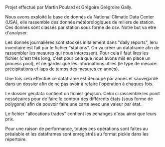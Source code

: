 Projet effectué par Martin Poulard et Grégoire Grégroire Gally. 

Nous avons exploité la base de donnés du National Climatic Data Center (USA), elle rassemble des donnés météorologiques de miliers de station. Ces donnés sont classés par station sous forme de csv. Notre but va etre d'analyser.

Les donnés journalières sont stockés initalement dans "daily reports", leru inventaire est fait par le fichier "stations". On va créer un dataframe afin de rassembler les mesures qui nous interessent. Pour cela il faut lires les fichier (c'est très long, c'est pour cela que nous avons mis en place un process pool), et ne garder que les informations utiles (le type de mesure: précipitations et laps de temps des mesures en annés).

Une fois cela effectué ce dataframe est découpé par annés et sauvegardé dans un dossier afin de ne pas avoir à refaire l'opération à chaques fois.

Le dossier géodata contient un fichier géojson. Celui ci rassemble les point nessécaires pour de faire le contour des différents états (sous forme de polygone) afin de pouvoir faire une carte avec une valeur par état. 

Le fichier "allocations trades" contient les échanges d'eau ainsi que leurs prix. 

Pour une raison de performance, toutes ces opérations sont faites au préalable et les dataframes sont enregistrés au format pickle dans les répertoire. 